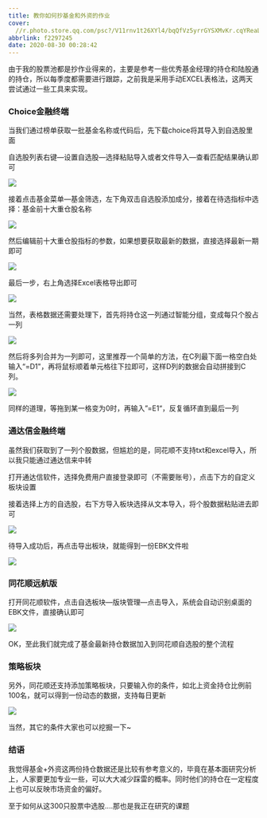 ```yaml
---
title: 教你如何抄基金和外资的作业
cover: 
  //r.photo.store.qq.com/psc?/V11rnv1t26XYl4/bqQfVz5yrrGYSXMvKr.cqYReaLhVFfSYy0oJFLeOVDxhAuSa6gClCY2NMgYdtORqLWH7wqI.LfP.kPOTGuhWmW*2FEQeAZgcDzlCWQf*3cQ!/mnull&bo=sATgAbAE4AEBCS4!&rf=photolist&t=5/r/_yake_qzoneimgout.png
abbrlink: f2297245
date: 2020-08-30 00:28:42
---
```


由于我的股票池都是抄作业得来的，主要是参考一些优秀基金经理的持仓和陆股通的持仓，所以每季度都需要进行跟踪，之前我是采用手动EXCEL表格法，这两天尝试通过一些工具来实现。

<!--more-->

### Choice金融终端

当我们通过榜单获取一批基金名称或代码后，先下载choice将其导入到自选股里面

自选股列表右键—设置自选股—选择粘贴导入或者文件导入—查看匹配结果确认即可

![](//r.photo.store.qq.com/psc?/V11rnv1t2fVV1f/bqQfVz5yrrGYSXMvKr.cqUqb9DFvFqfEXnhWpUGoRJ9XkVr81Z0G9WjK1XGn12.7hNJW8**TLY1UGwQ5pgVO2O9fFInWQEJHUpCjR3.EmKo!/mnull&bo=FgR9AhYEfQIDCSw!&rf=photolist&t=5/r/_yake_qzoneimgout.png)

接着点击基金菜单—基金筛选，左下角双击自选股添加成分，接着在待选指标中选择：基金前十大重仓股名称

![](//r.photo.store.qq.com/psc?/V11rnv1t2fVV1f/bqQfVz5yrrGYSXMvKr.cqd2CXhFaCZ4ey8COZOwM.VkTNq2RygyGseFjwzwd8C0K85EMV7MR.ulA2fsgY6Dif2HxBmsuI9s0K7mNRtMtWQk!/mnull&bo=mAJeApgCXgIDCSw!&rf=photolist&t=5/r/_yake_qzoneimgout.png)

然后编辑前十大重仓股指标的参数，如果想要获取最新的数据，直接选择最新一期即可

![](//r.photo.store.qq.com/psc?/V11rnv1t2fVV1f/bqQfVz5yrrGYSXMvKr.cqd.24NKka0nOq1Hne7pFgR7PWjSSvWSe0XAnuprBEDwdZDOK2XvAYoSLxdxKNfuW0X1r1c6*Gk4RepTdiXzS*wo!/mnull&bo=IgKaASICmgEDCSw!&rf=photolist&t=5/r/_yake_qzoneimgout.png)

最后一步，右上角选择Excel表格导出即可

![](//r.photo.store.qq.com/psc?/V11rnv1t2fVV1f/bqQfVz5yrrGYSXMvKr.cqU63iGpV7fiYM2tazYBeWRfaVNhyICFPKqQSlFKTVXGZLaOBbv3YRCC5jhLQG*bWqxuxdUNPIYoE6PgYuUWXq60!/mnull&bo=*gFZAf4BWQEDCSw!&rf=photolist&t=5/r/_yake_qzoneimgout.png)

当然，表格数据还需要处理下，首先将持仓这一列通过智能分组，变成每只个股占一列

![](//r.photo.store.qq.com/psc?/V11rnv1t2fVV1f/bqQfVz5yrrGYSXMvKr.cqfigg8RlOJ39gQ5c5kazedE*6bg3vYiM3oWAwvRAR3kFa*7FZiZ*wp7XjLttbYnJAn4rBNjmAbqXGPvvyxVYuDU!/mnull&bo=VgUMAlYFDAIDCSw!&rf=photolist&t=5/r/_yake_qzoneimgout.png)

然后将多列合并为一列即可，这里推荐一个简单的方法，在C列最下面一格空白处输入“=D1"，再将鼠标顺着单元格往下拉即可，这样D列的数据会自动拼接到C列。

![](//r.photo.store.qq.com/psc?/V11rnv1t2fVV1f/bqQfVz5yrrGYSXMvKr.cqaFPOKvCTJ3N9dNY9DdLotTOLvxHsvLDCOi76.l2BF2NNAXyr4mFyLp.rR3iNJ5EQqGa3KnD8IvrykBD*ygwZlM!/mnull&bo=jAF1AYwBdQEDCSw!&rf=photolist&t=5/r/_yake_qzoneimgout.png)

同样的道理，等拖到某一格变为0时，再输入”=E1“，反复循环直到最后一列

### 通达信金融终端

虽然我们获取到了一列个股数据，但尴尬的是，同花顺不支持txt和excel导入，所以我只能通过通达信来中转

打开通达信软件，选择免费用户直接登录即可（不需要账号），点击下方的自定义板块设置

接着选择上方的自选股，右下方导入板块选择从文本导入，将个股数据粘贴进去即可

![](//r.photo.store.qq.com/psc?/V11rnv1t2fVV1f/bqQfVz5yrrGYSXMvKr.cqa0r8LmL4Fue3izRowCc5nEemHvYxi*3v6VvadPdNCQbQH6zM5wO27.QSKcCq7Ymf5sq*JJvgkFFwm09szXTDkc!/mnull&bo=8AJUAvACVAIDCSw!&rf=photolist&t=5/r/_yake_qzoneimgout.png)

待导入成功后，再点击导出板块，就能得到一份EBK文件啦

![](//r.photo.store.qq.com/psc?/V11rnv1t2fVV1f/bqQfVz5yrrGYSXMvKr.cqd5ckmI3EOHaEYS6QPVL2f3d.kkHKdYXKgI0S3p4PQQ7E6ReJhJVUYsRJylfGXIZ8QDyCm9UlX4Ks9MygkbrX5E!/mnull&bo=8AJUAvACVAIDCSw!&rf=photolist&t=5/r/_yake_qzoneimgout.png)

### 同花顺远航版

打开同花顺软件，点击自选板块—版块管理—点击导入，系统会自动识别桌面的EBK文件，直接确认即可

![](//r.photo.store.qq.com/psc?/V11rnv1t2fVV1f/bqQfVz5yrrGYSXMvKr.cqZXc1mH*HR5IatzT261Jy1.HDQ.hw0akggolnBO1MVC9c27azEcoIMY9ci8yeVw.6yC3eyd1z*GANe60YeNwrR4!/mnull&bo=bgQOAm4EDgIDCSw!&rf=photolist&t=5/r/_yake_qzoneimgout.png)

OK，至此我们就完成了基金最新持仓数据加入到同花顺自选股的整个流程

### 策略板块

另外，同花顺还支持添加策略板块，只要输入你的条件，如北上资金持仓比例前100名，就可以得到一份动态的数据，支持每日更新

![](//r.photo.store.qq.com/psc?/V11rnv1t2fVV1f/bqQfVz5yrrGYSXMvKr.cqZU40tm7HxtQVUSBfyc1HxpNFaSHJ3F*AqBvthXj2tVLEQGedXjgK9OQhsufYrrbRsiPRRW1d3xV0CGkruha3VE!/mnull&bo=VQPHAVUDxwEDCSw!&rf=photolist&t=5/r/_yake_qzoneimgout.png)

当然，其它的条件大家也可以挖掘一下~

### 结语

我觉得基金+外资这两份持仓数据还是比较有参考意义的，毕竟在基本面研究分析上，人家要更加专业一些，可以大大减少踩雷的概率。同时他们的持仓在一定程度上也可以反映市场资金的偏好。

至于如何从这300只股票中选股....那也是我正在研究的课题